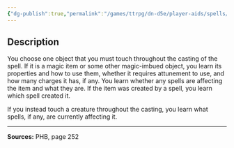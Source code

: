 ```yaml
---
{"dg-publish":true,"permalink":"/games/ttrpg/dn-d5e/player-aids/spells/level-1/identify/","tags":["ttrpg/dnd/5e","verbal","somatic","material","ritual","spell"],"noteIcon":""}
---
```



## Description
You choose one object that you must touch throughout the casting of the spell.
If it is a magic item or some other magic-imbued object, you learn its properties and how to use them, whether it requires attunement to use, and how many charges it has, if any.
You learn whether any spells are affecting the item and what they are.
If the item was created by a spell, you learn which spell created it.

If you instead touch a creature throughout the casting, you learn what spells, if any, are currently affecting it.

---

**Sources:** PHB, page 252
